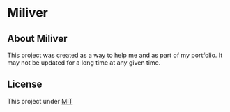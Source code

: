# Miliver

## About Miliver

This project was created as a way to help me and as part of my portfolio. It may not be updated for a long time at any
given time.

## License

This project under [MIT](LICENSE)
